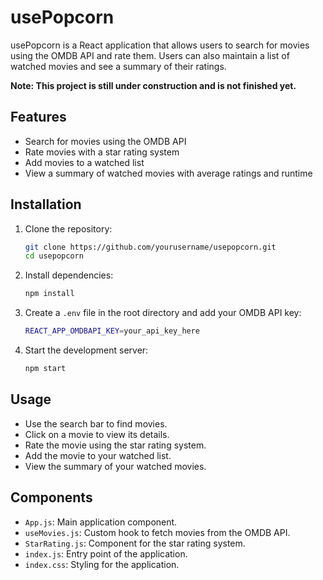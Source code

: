 # usePopcorn

usePopcorn is a React application that allows users to search for movies using the OMDB API and rate them. Users can also maintain a list of watched movies and see a summary of their ratings.

**Note: This project is still under construction and is not finished yet.**

## Features

-   Search for movies using the OMDB API
-   Rate movies with a star rating system
-   Add movies to a watched list
-   View a summary of watched movies with average ratings and runtime

## Installation

1. Clone the repository:

    ```sh
    git clone https://github.com/yourusername/usepopcorn.git
    cd usepopcorn
    ```

2. Install dependencies:

    ```sh
    npm install
    ```

3. Create a `.env` file in the root directory and add your OMDB API key:

    ```sh
    REACT_APP_OMDBAPI_KEY=your_api_key_here
    ```

4. Start the development server:
    ```sh
    npm start
    ```

## Usage

-   Use the search bar to find movies.
-   Click on a movie to view its details.
-   Rate the movie using the star rating system.
-   Add the movie to your watched list.
-   View the summary of your watched movies.

## Components

-   `App.js`: Main application component.
-   `useMovies.js`: Custom hook to fetch movies from the OMDB API.
-   `StarRating.js`: Component for the star rating system.
-   `index.js`: Entry point of the application.
-   `index.css`: Styling for the application.
